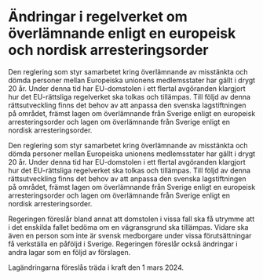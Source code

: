 # Ändringar i regelverket om överlämnande enligt en europeisk och nordisk arresteringsorder

Den reglering som styr sam­arbetet kring över­lämnande av miss­tänkta och dömda personer mellan Europe­iska unionens medlems­stater har gällt i drygt 20 år. Under denna tid har EU-domstolen i ett flertal avgöranden klargjort hur det EU-rättsliga regel­verket ska tolkas och tillämpas. Till följd av denna rätts­utveckling finns det behov av att anpassa den svenska lagstift­ningen på området, främst lagen om överläm­nande från Sverige enligt en europeisk arreste­rings­order och lagen om över­lämnande från Sverige enligt en nordisk arreste­rings­order.

Den reglering som styr sam­arbetet kring över­lämnande av miss­tänkta och dömda personer mellan Europe­iska unionens medlems­stater har gällt i drygt 20 år. Under denna tid har EU-domstolen i ett flertal avgöranden klargjort hur det EU-rättsliga regel­verket ska tolkas och tillämpas. Till följd av denna rätts­utveckling finns det behov av att anpassa den svenska lagstift­ningen på området, främst lagen om överläm­nande från Sverige enligt en europeisk arreste­rings­order och lagen om över­lämnande från Sverige enligt en nordisk arreste­rings­order.

Regeringen föreslår bland annat att domstolen i vissa fall ska få utrymme att i det enskilda fallet bedöma om en vägrans­grund ska tillämpas. Vidare ska även en person som inte är svensk med­borgare under vissa förut­sätt­ningar få verk­ställa en påföljd i Sverige. Regeringen föreslår också ändringar i andra lagar som en följd av förslagen.

Lagändringarna föreslås träda i kraft den 1 mars 2024.
